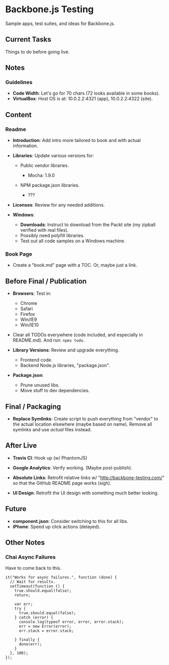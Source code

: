 # Backbone.js Testing
Sample apps, test suites, and ideas for Backbone.js.

## Current Tasks
Things to do before going live.


## Notes
### Guidelines
* **Code Width**: Let's go for 70 chars (72 looks available in some books).
* **VirtualBox**: Host OS is at: 10.0.2.2:4321 (app), 10.0.2.2:4322 (site).


## Content
### Readme
* **Introduction**: Add intro more tailored to book and with actual
  information.

* **Libraries**: Update various versions for:
  * Public vendor libraries.
    * Mocha: 1.9.0

  * NPM package.json libraries.
    * ???

* **Licenses**: Review for any needed additions.

* **Windows**:
  * **Downloads**: Instruct to download from the Packt site (my zipball
    verified with real files).
  * Possibly need polyfill libraries.
  * Test out all code samples on a Windows machine.

### Book Page
* Create a "book.md" page with a TOC. Or, maybe just a link.


## Before Final / Publication
* **Browsers**: Test in:
  * Chrome
  * Safari
  * Firefox
  * Win/IE9
  * Win/IE10

* Clear all TODOs everywhere (code included, and especially in README.md).
  And run: `npms todo`.

* **Library Versions**: Review and upgrade everything.
  * Frontend code.
  * Backend Node.js libraries, "package.json".

* **Package.json**:
  * Prune unused libs.
  * Move stuff to dev dependencies.

## Final / Packaging
* **Replace Symlinks**: Create script to push everything from "vendor"
  to the actual location elsewhere (maybe based on name). Remove all
  symlinks and use *actual* files instead.

## After Live
* **Travis CI**: Hook up (w/ PhantomJS)
* **Google Analytics**: Verify working. (Maybe post-publish).
* **Absolute Links**: Retrofit relative links w/ "http://backbone-testing.com/"
  so that the GitHub README page works (sigh).

* **UI Design**: Retrofit the UI design with something much better looking.


## Future
* **component.json**: Consider switching to this for all libs.
* **iPhone**: Speed up click actions (delayed).

## Other Notes

### Chai Async Failures
Have to come back to this.

    it("Works for async failures.", function (done) {
      // Wait for results.
      setTimeout(function () {
        true.should.equal(false);
        return;

        var err;
        try {
          true.should.equal(false);
        } catch (error) {
          console.log(typeof error, error, error.stack);
          err = new Error(error);
          err.stack = error.stack;

        } finally {
          done(err);
        }
      }, 100);
    });

